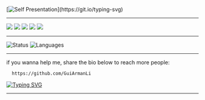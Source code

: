 [![Self Presentation](https://readme-typing-svg.herokuapp.com?font=Fira+Code&duration=2000&pause=2000&color=EFD81D&vCenter=true&width=510&lines=Sup%2C+I'm+Guilherme+Pessa;Can+see+more+about+me%3F+Explore+my+profile!)](https://git.io/typing-svg)
<hr>
<a href="mailto:guilhermepessa@gmail.com?subject=Contato do GitHub"><img src="https://img.shields.io/badge/Gmail-D14836?style=for-the-badge&logo=gmail&logoColor=white"></a>
<a href="https://www.linkedin.com/in/guilherme-santana-pessa-5a6a72170/"><img src="https://img.shields.io/badge/LinkedIn-0077B5?style=for-the-badge&logo=linkedin&logoColor=white"></a>
<a href="https://api.whatsapp.com/send?phone=5511946867628"><img src="https://img.shields.io/badge/WhatsApp-25D366?style=for-the-badge&logo=whatsapp&logoColor=white"></a>
<a href="https://www.instagram.com/guiarmanli/"><img src="https://img.shields.io/badge/Instagram-E4405F?style=for-the-badge&logo=instagram&logoColor=white"></a>
<a href="https://open.spotify.com/playlist/73Gysjf4l548TnFtlf1xHp?si=bnVbSVNjS8WpsVDzZLfvUQ&utm_source=whatsapp"><img src="https://img.shields.io/badge/Spotify-1ED760?&style=for-the-badge&logo=spotify&logoColor=white"></a>
<hr>

![Status](https://github-readme-stats.vercel.app/api?username=GuiArmanLi&show_icons=true&theme=merko&hide_border=false&title_color=000000&text_color=000000&bg_color=f7df1e&icon_color=000000&)
![Languages](https://github-readme-stats.vercel.app/api/top-langs/?username=GuiArmanLi&layout=compact)
<hr>

if you wanna help me, share the bio below to reach more people:
```
  https://github.com/GuiArmanLi
```
[![Typing SVG](https://readme-typing-svg.demolab.com?font=Fira+Code&size=24&duration=2000&pause=3000&vCenter=true&width=1500&height=100&lines=A+vida+feliz+consiste+na+tranquilidade+da+mente+-+C%C3%ADcero;A+vida+n%C3%A3o+%C3%A9+um+problema+a+ser+resolvido%2C+mas+uma+realidade+a+ser+experimentada+-+Soren+Kierkegaard;O+mundo+%C3%A9+um+livro%2C+e+quem+fica+sentado+em+casa+l%C3%AA+somente+uma+p%C3%A1gina+-+Santo+Agostinho;Exige+muito+de+ti+e+espera+pouco+dos+outros.+Assim%2C+evitar%C3%A1s+muitos+aborrecimentos+-+Conf%C3%BAcio;Acredite+em+milagres%2C+mas+n%C3%A3o+dependa+deles+-+Immanuel+Kant;Existe+apenas+um+bem%2C+o+conhecimento%2C+e+um+mal%2C+a+ignor%C3%A2ncia+-+S%C3%B3crates;A+ess%C3%AAncia+do+conhecimento+consiste+em+aplic%C3%A1-lo%2C+uma+vez+possu%C3%ADdo+-+Conf%C3%BAcio;O+inferno+s%C3%A3o+os+outros+-+Jean-Paul+Sartre;N%C3%A3o+se+pode+pisar+duas+vezes+no+mesmo+rio+-+Her%C3%A1clito;As+leis+da+natureza+s%C3%A3o+apenas+os+pensamentos+matem%C3%A1ticos+de+Deus+-+Euclides+de+Alexandria)](https://git.io/typing-svg)
<hr>

